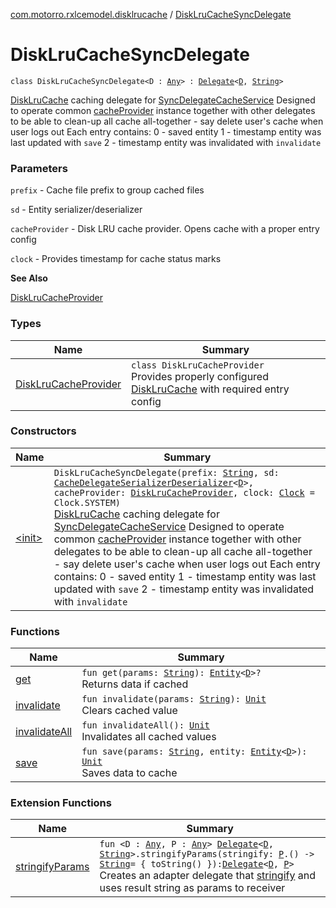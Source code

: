 [com.motorro.rxlcemodel.disklrucache](../index.md) / [DiskLruCacheSyncDelegate](./index.md)

# DiskLruCacheSyncDelegate

`class DiskLruCacheSyncDelegate<D : `[`Any`](https://kotlinlang.org/api/latest/jvm/stdlib/kotlin/-any/index.html)`> : `[`Delegate`](../../com.motorro.rxlcemodel.base.service/-sync-delegate-cache-service/-delegate/index.md)`<`[`D`](index.md#D)`, `[`String`](https://kotlinlang.org/api/latest/jvm/stdlib/kotlin/-string/index.html)`>`

[DiskLruCache](#) caching delegate for [SyncDelegateCacheService](../../com.motorro.rxlcemodel.base.service/-sync-delegate-cache-service/index.md)
Designed to operate common [cacheProvider](#) instance together with other delegates to be able to clean-up all
cache all-together - say delete user's cache when user logs out
Each entry contains:
0 - saved entity
1 - timestamp entity was last updated with `save`
2 - timestamp entity was invalidated with `invalidate`

### Parameters

`prefix` - Cache file prefix to group cached files

`sd` - Entity serializer/deserializer

`cacheProvider` - Disk LRU cache provider. Opens cache with a proper entry config

`clock` - Provides timestamp for cache status marks

**See Also**

[DiskLruCacheProvider](-disk-lru-cache-provider/index.md)

### Types

| Name | Summary |
|---|---|
| [DiskLruCacheProvider](-disk-lru-cache-provider/index.md) | `class DiskLruCacheProvider`<br>Provides properly configured [DiskLruCache](#) with required entry config |

### Constructors

| Name | Summary |
|---|---|
| [&lt;init&gt;](-init-.md) | `DiskLruCacheSyncDelegate(prefix: `[`String`](https://kotlinlang.org/api/latest/jvm/stdlib/kotlin/-string/index.html)`, sd: `[`CacheDelegateSerializerDeserializer`](../../com.motorro.rxlcemodel.base.service/-cache-delegate-serializer-deserializer/index.md)`<`[`D`](index.md#D)`>, cacheProvider: `[`DiskLruCacheProvider`](-disk-lru-cache-provider/index.md)`, clock: `[`Clock`](../../com.motorro.rxlcemodel.base.entity/-clock/index.md)` = Clock.SYSTEM)`<br>[DiskLruCache](#) caching delegate for [SyncDelegateCacheService](../../com.motorro.rxlcemodel.base.service/-sync-delegate-cache-service/index.md) Designed to operate common [cacheProvider](#) instance together with other delegates to be able to clean-up all cache all-together - say delete user's cache when user logs out Each entry contains: 0 - saved entity 1 - timestamp entity was last updated with `save` 2 - timestamp entity was invalidated with `invalidate` |

### Functions

| Name | Summary |
|---|---|
| [get](get.md) | `fun get(params: `[`String`](https://kotlinlang.org/api/latest/jvm/stdlib/kotlin/-string/index.html)`): `[`Entity`](../../com.motorro.rxlcemodel.base.entity/-entity/index.md)`<`[`D`](index.md#D)`>?`<br>Returns data if cached |
| [invalidate](invalidate.md) | `fun invalidate(params: `[`String`](https://kotlinlang.org/api/latest/jvm/stdlib/kotlin/-string/index.html)`): `[`Unit`](https://kotlinlang.org/api/latest/jvm/stdlib/kotlin/-unit/index.html)<br>Clears cached value |
| [invalidateAll](invalidate-all.md) | `fun invalidateAll(): `[`Unit`](https://kotlinlang.org/api/latest/jvm/stdlib/kotlin/-unit/index.html)<br>Invalidates all cached values |
| [save](save.md) | `fun save(params: `[`String`](https://kotlinlang.org/api/latest/jvm/stdlib/kotlin/-string/index.html)`, entity: `[`Entity`](../../com.motorro.rxlcemodel.base.entity/-entity/index.md)`<`[`D`](index.md#D)`>): `[`Unit`](https://kotlinlang.org/api/latest/jvm/stdlib/kotlin/-unit/index.html)<br>Saves data to cache |

### Extension Functions

| Name | Summary |
|---|---|
| [stringifyParams](../../com.motorro.rxlcemodel.base.service/stringify-params.md) | `fun <D : `[`Any`](https://kotlinlang.org/api/latest/jvm/stdlib/kotlin/-any/index.html)`, P : `[`Any`](https://kotlinlang.org/api/latest/jvm/stdlib/kotlin/-any/index.html)`> `[`Delegate`](../../com.motorro.rxlcemodel.base.service/-sync-delegate-cache-service/-delegate/index.md)`<`[`D`](../../com.motorro.rxlcemodel.base.service/stringify-params.md#D)`, `[`String`](https://kotlinlang.org/api/latest/jvm/stdlib/kotlin/-string/index.html)`>.stringifyParams(stringify: `[`P`](../../com.motorro.rxlcemodel.base.service/stringify-params.md#P)`.() -> `[`String`](https://kotlinlang.org/api/latest/jvm/stdlib/kotlin/-string/index.html)` = { toString() }): `[`Delegate`](../../com.motorro.rxlcemodel.base.service/-sync-delegate-cache-service/-delegate/index.md)`<`[`D`](../../com.motorro.rxlcemodel.base.service/stringify-params.md#D)`, `[`P`](../../com.motorro.rxlcemodel.base.service/stringify-params.md#P)`>`<br>Creates an adapter delegate that [stringify](../../com.motorro.rxlcemodel.base.service/stringify-params.md#P) and uses result string as params to receiver |
